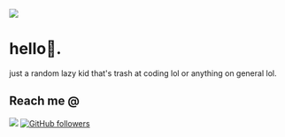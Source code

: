 ![](https://komarev.com/ghpvc/?username=icantcodelolz&color=blueviolet)
# hello👋.
just a random lazy kid that's trash at coding lol or anything on general lol.

## Reach me @
<img
src=https://discord.c99.nl/widget/theme-3/780850713206194226.png>
[![GitHub followers](https://img.shields.io/github/followers/icantcodelolz.svg?style=social&label=Follow&maxAge=2592000)](https://github.com/icantcodelolz?tab=followers)
